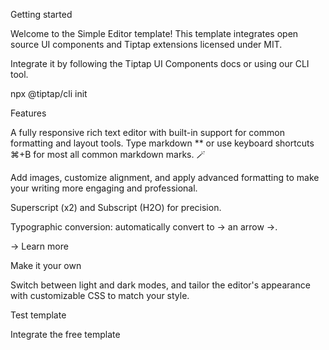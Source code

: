 Getting started

Welcome to the Simple Editor template! This template integrates open source UI components and Tiptap extensions licensed under MIT.

Integrate it by following the Tiptap UI Components docs or using our CLI tool.

npx @tiptap/cli init

Features



A fully responsive rich text editor with built-in support for common formatting and layout tools. Type markdown ** or use keyboard shortcuts ⌘+B for most all common markdown marks. 🪄

Add images, customize alignment, and apply advanced formatting to make your writing more engaging and professional.







Superscript (x2) and Subscript (H2O) for precision.



Typographic conversion: automatically convert to -> an arrow →.

→ Learn more



Make it your own

Switch between light and dark modes, and tailor the editor's appearance with customizable CSS to match your style.





Test template



Integrate the free template

